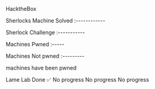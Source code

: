 HacktheBox 

Sherlocks Machine Solved :------------



Sherlock Challenge :-----------





Machines Pwned :-----



Machines Not pwned :---------


machines have been pwned

Lame Lab Done ✅
No progress
No progress
No progress
